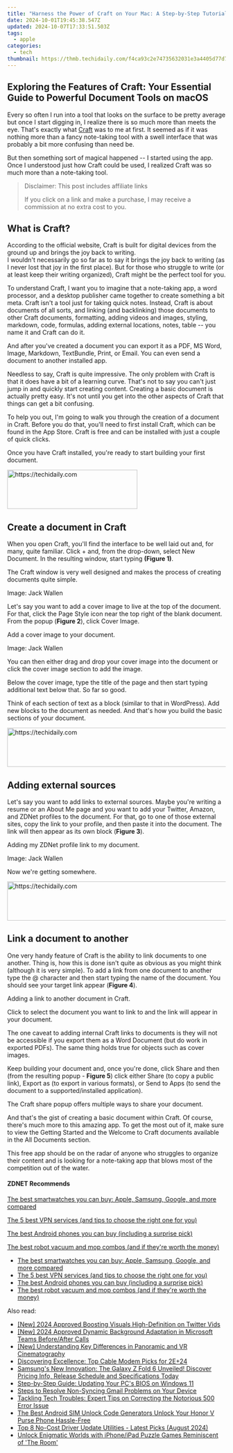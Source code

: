 ```yaml
---
title: "Harness the Power of Craft on Your Mac: A Step-by-Step Tutorial for Optimal Document Handling - Insights From ZDNet"
date: 2024-10-01T19:45:38.547Z
updated: 2024-10-07T17:33:51.503Z
tags:
  - apple
categories:
  - tech
thumbnail: https://thmb.techidaily.com/f4ca93c2e74735632031e3a4405d77d7b0983d4143ac728b22e36df439e2bb35.jpg
---
```


## Exploring the Features of Craft: Your Essential Guide to Powerful Document Tools on macOS

Every so often I run into a tool that looks on the surface to be pretty average but once I start digging in, I realize there is so much more than meets the eye. That's exactly what [Craft](https://www.craft.do/) was to me at first. It seemed as if it was nothing more than a fancy note-taking tool with a swell interface that was probably a bit more confusing than need be.

But then something sort of magical happened -- I started using the app. Once I understood just how Craft could be used, I realized Craft was so much more than a note-taking tool. 

>  Disclaimer: This post includes affiliate links
>
>  If you click on a link and make a purchase, I may receive a commission at no extra cost to you.
>

## What is Craft?

According to the official website, Craft is built for digital devices from the ground up and brings the joy back to writing.   
I wouldn't necessarily go so far as to say it brings the joy back to writing (as I never lost that joy in the first place). But for those who struggle to write (or at least keep their writing organized), Craft might be the perfect tool for you. 

To understand Craft, I want you to imagine that a note-taking app, a word processor, and a desktop publisher came together to create something a bit meta. Craft isn't a tool just for taking quick notes. Instead, Craft is about documents of all sorts, and linking (and backlinking) those documents to other Craft documents, formatting, adding videos and images, styling, markdown, code, formulas, adding external locations, notes, table -- you name it and Craft can do it. 

And after you've created a document you can export it as a PDF, MS Word, Image, Markdown, TextBundle, Print, or Email. You can even send a document to another installed app.

Needless to say, Craft is quite impressive. The only problem with Craft is that it does have a bit of a learning curve. That's not to say you can't just jump in and quickly start creating content. Creating a basic document is actually pretty easy. It's not until you get into the other aspects of Craft that things can get a bit confusing.

To help you out, I'm going to walk you through the creation of a document in Craft. Before you do that, you'll need to first install Craft, which can be found in the App Store. Craft is free and can be installed with just a couple of quick clicks. 

Once you have Craft installed, you're ready to start building your first document.

<!-- affiliate ads begin -->
<a href="https://united.elfm.net/c/5597632/2139557/4704" target="_top" id="2139557">
  <img src="//a.impactradius-go.com/display-ad/4704-2139557" border="0" alt="https://techidaily.com" width="300" height="90"/>
</a>
<img height="0" width="0" src="https://united.elfm.net/i/5597632/2139557/4704" style="position:absolute;visibility:hidden;" border="0" />
<!-- affiliate ads end -->

## Create a document in Craft

When you open Craft, you'll find the interface to be well laid out and, for many, quite familiar. Click + and, from the drop-down, select New Document. In the resulting window, start typing **(Figure 1)**.

The Craft window is very well designed and makes the process of creating documents quite simple.

Image: Jack Wallen

Let's say you want to add a cover image to live at the top of the document. For that, click the Page Style icon near the top right of the blank document. From the popup (**Figure 2**), click Cover Image. 

Add a cover image to your document.

Image: Jack Wallen

You can then either drag and drop your cover image into the document or click the cover image section to add the image. 

Below the cover image, type the title of the page and then start typing additional text below that. So far so good.

Think of each section of text as a block (similar to that in WordPress). Add new blocks to the document as needed. And that's how you build the basic sections of your document.

<!-- affiliate ads begin -->
<a href="https://appsumo.8odi.net/c/5597632/2044586/7443" target="_top" id="2044586">
  <img src="//a.impactradius-go.com/display-ad/7443-2044586" border="0" alt="https://techidaily.com" width="728" height="90"/>
</a>
<img height="0" width="0" src="https://appsumo.8odi.net/i/5597632/2044586/7443" style="position:absolute;visibility:hidden;" border="0" />
<!-- affiliate ads end -->

## Adding external sources

Let's say you want to add links to external sources. Maybe you're writing a resume or an About Me page and you want to add your Twitter, Amazon, and ZDNet profiles to the document. For that, go to one of those external sites, copy the link to your profile, and then paste it into the document. The link will then appear as its own block (**Figure 3**).

Adding my ZDNet profile link to my document.

Image: Jack Wallen

Now we're getting somewhere. 

<!-- affiliate ads begin -->
<a href="https://dhgate.sjv.io/c/5597632/1186802/12108" target="_top" id="1186802">
  <img src="//a.impactradius-go.com/display-ad/12108-1186802" border="0" alt="https://techidaily.com" width="728" height="90"/>
</a>
<img height="0" width="0" src="https://dhgate.sjv.io/i/5597632/1186802/12108" style="position:absolute;visibility:hidden;" border="0" />
<!-- affiliate ads end -->

## Link a document to another

One very handy feature of Craft is the ability to link documents to one another. Thing is, how this is done isn't quite as obvious as you might think (although it is very simple). To add a link from one document to another type the @ character and then start typing the name of the document. You should see your target link appear (**Figure 4**). 

Adding a link to another document in Craft.

Click to select the document you want to link to and the link will appear in your document.

The one caveat to adding internal Craft links to documents is they will not be accessible if you export them as a Word Document (but do work in exported PDFs). The same thing holds true for objects such as cover images.

Keep building your document and, once you're done, click Share and then (from the resulting popup - **Figure 5**) click either Share (to copy a public link), Export as (to export in various formats), or Send to Apps (to send the document to a supported/installed application).

The Craft share popup offers multiple ways to share your document.

And that's the gist of creating a basic document within Craft. Of course, there's much more to this amazing app. To get the most out of it, make sure to view the Getting Started and the Welcome to Craft documents available in the All Documents section.

This free app should be on the radar of anyone who struggles to organize their content and is looking for a note-taking app that blows most of the competition out of the water.

#### **ZDNET** Recommends

[The best smartwatches you can buy: Apple, Samsung, Google, and more compared](https://www.zdnet.com/article/best-smartwatch/ "The best smartwatches you can buy: Apple, Samsung, Google, and more compared")

[The 5 best VPN services (and tips to choose the right one for you)](https://www.zdnet.com/article/best-vpn/ "The 5 best VPN services (and tips to choose the right one for you)")

[The best Android phones you can buy (including a surprise pick)](https://www.zdnet.com/article/best-android-phone/ "The best Android phones you can buy (including a surprise pick)")

[The best robot vacuum and mop combos (and if they're worth the money)](https://www.zdnet.com/article/best-robot-vacuum-mop/ "The best robot vacuum and mop combos (and if they're worth the money)")

* [The best smartwatches you can buy: Apple, Samsung, Google, and more compared](https://www.zdnet.com/article/best-smartwatch/ "The best smartwatches you can buy: Apple, Samsung, Google, and more compared")
* [The 5 best VPN services (and tips to choose the right one for you)](https://www.zdnet.com/article/best-vpn/ "The 5 best VPN services (and tips to choose the right one for you)")
* [The best Android phones you can buy (including a surprise pick)](https://www.zdnet.com/article/best-android-phone/ "The best Android phones you can buy (including a surprise pick)")
* [The best robot vacuum and mop combos (and if they're worth the money)](https://www.zdnet.com/article/best-robot-vacuum-mop/ "The best robot vacuum and mop combos (and if they're worth the money)")

<ins class="adsbygoogle"
     style="display:block"
     data-ad-format="autorelaxed"
     data-ad-client="ca-pub-7571918770474297"
     data-ad-slot="1223367746"></ins>

<ins class="adsbygoogle"
     style="display:block"
     data-ad-client="ca-pub-7571918770474297"
     data-ad-slot="8358498916"
     data-ad-format="auto"
     data-full-width-responsive="true"></ins>

<span class="atpl-alsoreadstyle">Also read:</span>
<div><ul>
<li><a href="https://twitter-videos.techidaily.com/new-2024-approved-boosting-visuals-high-definition-on-twitter-vids/"><u>[New] 2024 Approved Boosting Visuals High-Definition on Twitter Vids</u></a></li>
<li><a href="https://screen-sharing-recording.techidaily.com/new-2024-approved-dynamic-background-adaptation-in-microsoft-teams-beforeafter-calls/"><u>[New] 2024 Approved Dynamic Background Adaptation in Microsoft Teams Before/After Calls</u></a></li>
<li><a href="https://fox-boxes.techidaily.com/new-understanding-key-differences-in-panoramic-and-vr-cinematography/"><u>[New] Understanding Key Differences in Panoramic and VR Cinematography</u></a></li>
<li><a href="https://buynow-tips.techidaily.com/discovering-excellence-top-cable-modem-picks-for-2eplus24/"><u>Discovering Excellence: Top Cable Modem Picks for 2E+24</u></a></li>
<li><a href="https://tech-renaissance.techidaily.com/1722901560469-samsungs-new-innovation-the-galaxy-z-fold-6-unveiled-discover-pricing-info-release-schedule-and-specifications-today/"><u>Samsung's New Innovation: The Galaxy Z Fold 6 Unveiled! Discover Pricing Info, Release Schedule and Specifications Today</u></a></li>
<li><a href="https://tech-haven.techidaily.com/step-by-step-guide-updating-your-pcs-bios-on-windows-11/"><u>Step-by-Step Guide: Updating Your PC's BIOS on Windows 11</u></a></li>
<li><a href="https://tech-renaissance.techidaily.com/steps-to-resolve-non-syncing-gmail-problems-on-your-device/"><u>Steps to Resolve Non-Syncing Gmail Problems on Your Device</u></a></li>
<li><a href="https://tech-renaissance.techidaily.com/tackling-tech-troubles-expert-tips-on-correcting-the-notorious-500-error-issue/"><u>Tackling Tech Troubles: Expert Tips on Correcting the Notorious 500 Error Issue</u></a></li>
<li><a href="https://sim-unlock.techidaily.com/the-best-android-sim-unlock-code-generators-unlock-your-honor-v-purse-phone-hassle-free-by-drfone-android/"><u>The Best Android SIM Unlock Code Generators Unlock Your Honor V Purse Phone Hassle-Free</u></a></li>
<li><a href="https://tech-renaissance.techidaily.com/top-8-no-cost-driver-update-utilities-latest-picks-august-2024/"><u>Top 8 No-Cost Driver Update Utilities - Latest Picks (August 2024)</u></a></li>
<li><a href="https://tech-renaissance.techidaily.com/unlock-enigmatic-worlds-with-iphoneipad-puzzle-games-reminiscent-of-the-room/"><u>Unlock Enigmatic Worlds with iPhone/iPad Puzzle Games Reminiscent of 'The Room'</u></a></li>
</ul></div>

